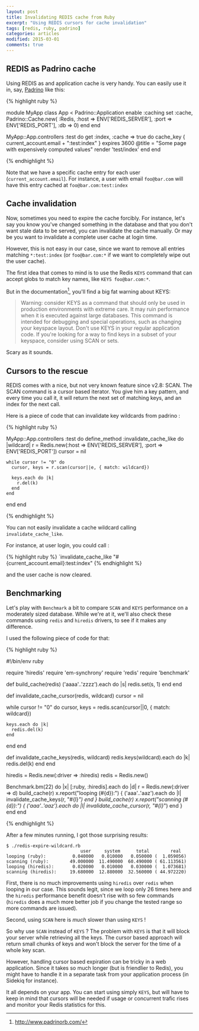 ```yaml
---
layout: post
title: Invalidating REDIS cache from Ruby
excerpt: "Using REDIS cursors for cache invalidation"
tags: [redis, ruby, padrino]
categories: articles
modified: 2015-03-01
comments: true
---
```


## REDIS as Padrino cache

Using REDIS as and application cache is very handy. You can easily use
it in, say, [Padrino](http://www.padrinorb.com/) like this:

[^1]: <http://www.padrinorb.com/>

{% highlight ruby %}

module MyApp
  class App < Padrino::Application
    enable :caching
    set :cache, Padrino::Cache.new( :Redis, 
                                    :host => ENV['REDIS_SERVER'],
                                    :port => ENV['REDIS_PORT'],
                                    :db => 0)
  end
end

MyApp::App.controllers :test do
  get :index, :cache => true do
    cache_key { current_account.email + ":test:index" }
    expires 3600
    @title = "Some page with expensively computed values"
    render 'test/index'
  end
end

{% endhighlight %}

Note that we have a specific cache entry for each user
(`current_account.email`). For instance, a user with email `foo@bar.com`
will have this entry cached at `foo@bar.com:test:index`

## Cache invalidation

Now, sometimes you need to expire the cache forcibly. For instance,
let's say you know you've changed something in the database and that you
don't want stale data to be served, you can invalidate the cache
manually. Or may be you want to invalidate a complete user cache at
login time.

However, this is not easy in our case, since we want to remove all
entries matching `*:test:index` (or `foo@bar.com:*` if we want to
completely wipe out the user cache).

The first idea that comes to mind is to use the Redis `KEYS` command that can
accept globs to match key names, like `KEYS foo@bar.com:*`.

But in the documentation[^1], you'll find a big fat warning about KEYS: 

[^2]: <http://redis.io/commands/KEYS>

> Warning: consider KEYS as a command that should only be used in production
> environments with extreme care. It may ruin performance when it is executed
> against large databases. This command is intended for debugging and special
> operations, such as changing your keyspace layout. Don't use KEYS in your
> regular application code. If you're looking for a way to find keys in a 
> subset of your keyspace, consider using SCAN or sets.

Scary as it sounds.

## Cursors to the rescue

REDIS comes with a nice, but not very known feature since v2.8: SCAN. The SCAN
command is a cursor based iterator. You give him a key pattern, and every time
you call it, it will return the next set of matching keys, and an index for the
next call.

Here is a piece of code that can invalidate key wildcards from padrino :

{% highlight ruby %}

MyApp::App.controllers :test do
  define_method :invalidate_cache_like do |wildcard|
    r = Redis.new(:host => ENV['REDIS_SERVER'], :port => ENV['REDIS_PORT'])
    cursor = nil

    while cursor != "0" do
      cursor, keys = r.scan(cursor||e, { match: wildcard})

      keys.each do |k|
        r.del(k)
      end
    end
  end
end

{% endhighlight %}


You can not easily invalidate a cache wildcard calling
`invalidate_cache_like`. 

For instance, at user login, you could call :

{% highlight ruby %}
`invalidate_cache_like "#{current_account.email}:test:index"
{% endhighlight %}

and the user cache is now cleared.

## Benchmarking

Let's play with `Benchmark` a bit to compare `SCAN` and `KEYS` performance on a
moderately sized database. While we're at it, we'll also check these commands using `redis` and `hiredis` drivers, to see if it makes any difference.

I used the following piece of code for that:

{% highlight ruby %}

#!/bin/env ruby

require 'hiredis'
require 'em-synchrony'
require 'redis'
require 'benchmark'

def build_cache(redis)
  ('aaaa'..'zzzz').each do |s|
    redis.set(s, 1)
  end
end

def invalidate_cache_cursor(redis, wildcard)
  cursor = nil

  while cursor != "0" do
    cursor, keys = redis.scan(cursor||0, { match: wildcard})

    keys.each do |k|
      redis.del(k)
    end
  end
end

def invalidate_cache_keys(redis, wildcard)
  redis.keys(wildcard).each do |k|
    redis.del(k)
  end
end

hiredis = Redis.new(:driver => :hiredis)
redis = Redis.new()

Benchmark.bm(22) do |x|
  [:ruby, :hiredis].each do |d|
    r = Redis.new(:driver => d)
    build_cache(r)
    x.report("looping (#{d}):") {
      ('aaa'..'aaz').each do |l|
        invalidate_cache_keys(r, "#{l}*")
      end
    }
    build_cache(r)
    x.report("scanning (#{d}):") {
      ('aaa'..'aaz').each do |l|
        invalidate_cache_cursor(r, "#{l}*")
      end
    }
  end
end

{% endhighlight %}

After a few minutes running, I got those surprising results:

    $ ./redis-expire-wildcard.rb 
                                user     system      total        real
    looping (ruby):          0.040000   0.010000   0.050000 (  1.059056)
    scanning (ruby):        49.000000  11.490000  60.490000 ( 61.113561)
    looping (hiredis):       0.020000   0.010000   0.030000 (  1.073681)
    scanning (hiredis):     19.680000  12.880000  32.560000 ( 44.972220)

First, there is no much improvements using `hiredis` over `redis` when looping
in our case. This sounds legit, since we loop only 26 times here and the
`hiredis` performance benefit doesn't rise with so few commands (`hiredis` does
a much more better job if you change the tested range so more commands are
issued).

Second, using `SCAN` here is *much* slower than using `KEYS` !

So why use `SCAN` instead of `KEYS` ? The problem with `KEYS` is that it will block your server while retrieving all the keys. The cursor based approach will return small chunks of keys and won't block the server for the time of a whole key scan.

However, handling cursor based expiration can be tricky in a web application.
Since it takes so much longer (but is friendlier to Redis), you might have to
handle it in a separate task from your application process (in Sidekiq for instance).

It all depends on your app. You can start using simply `KEYS`, but will have to
keep in mind that cursors will be needed if usage or concurrent trafic rises and
monitor your Redis statistics for this.


